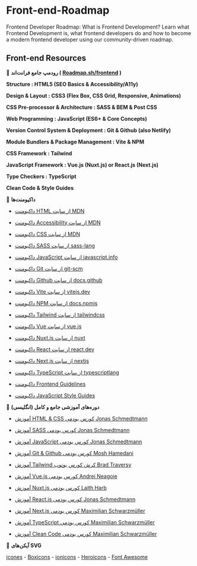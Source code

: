 # Front-end-Roadmap
Frontend Developer Roadmap: What is Frontend Development?  Learn what Frontend Development is, what frontend developers do and how to become a modern frontend developer using our community-driven roadmap.

## Front-end Resources

🎯 **رودمپ جامع فرانت‌اند ( [Roadmap.sh/frontend](https://roadmap.sh/frontend) )**

**Structure : HTML5 (SEO Basics & Accessibility/A11y)**

**Design & Layout : CSS3 (Flex Box, CSS Grid, Responsive, Animations)**

**CSS Pre-processor & Architecture : SASS & BEM & Post CSS**

**Web Programming : JavaScript (ES6+ & Core Concepts)**

**Version Control System & Deployment : Git & Github (also Netlify)**

**Module Bundlers & Package Management : Vite & NPM**

**CSS Framework : Tailwind**

**JavaScript Framework : Vue.js (Nuxt.js) or React.js (Next.js)**

**Type Checkers : TypeScript**

**Clean Code & Style Guides**

🎯 **داکیومنت‌ها**

- [داکیومنت HTML از سایت MDN](https://developer.mozilla.org/en-US/docs/Web/HTML)

- [داکیومنت Accessibility از سایت MDN](https://developer.mozilla.org/en-US/docs/Learn/Accessibility)

- [داکیومنت CSS از سایت MDN](https://developer.mozilla.org/en-US/docs/Web/CSS)

- [داکیومنت SASS از سایت sass-lang](https://sass-lang.com/documentation/)

- [داکیومنت JavaScript از سایت javascript.info](https://javascript.info/)

- [داکیومنت Git از سایت git-scm](https://git-scm.com/doc)

- [داکیومنت Github از سایت docs.github](https://docs.github.com/en)

- [داکیومنت Vite از سایت vitejs.dev](https://vitejs.dev/guide/)

- [داکیومنت NPM از سایت docs.npmjs](https://docs.npmjs.com/)

- [داکیومنت Tailwind از سایت tailwindcss](https://tailwindcss.com/docs/installation)

- [داکیومنت Vue از سایت vue.js](https://vuejs.org/guide/introduction.html)

- [داکیومنت Nuxt.js از سایت nuxt](https://nuxt.com/docs/getting-started/introduction)

- [داکیومنت React از سایت react.dev](https://react.dev/)

- [داکیومنت Next.js از سایت nextjs](https://nextjs.org/docs)

- [داکیومنت TypeScript از سایت typescriptlang](https://www.typescriptlang.org/docs/)

- [داکیومنت Frontend Guidelines](https://github.com/bendc/frontend-guidelines)

- [داکیومنت JavaScript Style Guides](https://github.com/airbnb/javascript)

🎯 **دوره‌های آموزشی جامع و کامل (انگلیسی)**

- [آموزش HTML & CSS کورس یودمی Jonas Schmedtmann](https://downloadlynet.ir/2020/13/3441/03/build-responsive-real-world-websites-with-html5-and-css3/17/?#/3441-udemy-172414032704.html) 

- [آموزش SASS کورس یودمی Jonas Schmedtmann](https://downloadlynet.ir/2020/15/5783/03/advanced-css-and-sass-flexbox-grid-animations-and-more/22/?#/5783-udemy-172415035604.html)

- [آموزش JavaScript کورس یودمی Jonas Schmedtmann](https://downloadlynet.ir/2020/13/3646/03/the-complete-javascript-course-2020-build-real-projects/18/?#/3646-udemy-172417032804.html)

- [آموزش Git & Github کورس یودمی Mosh Hamedani](https://downloadlynet.ir/2020/22/21461/09/the-ultimate-git-mastery-course/23/?#/21461-code-wit-172419031704.html)

- [آموزش Tailwind کرش کورس یوتوب Brad Traversy](https://www.youtube.com/watch?v=dFgzHOX84xQ)

- [آموزش Vue.js کورس یودمی Andrei Neagoie](https://downloadlynet.ir/2021/08/47447/08/complete-vue-mastery-w-vuex-composition-api-router/00/?#/47447-udemy-172421033004.html)

- [آموزش Nuxt.js کورس یودمی Laith Harb](https://downloadlynet.ir/2022/07/88106/12/the-nuxt-3-bootcamp-the-complete-developer-guide-2/18/?#/88106-udemy-172423034204.html)

- [آموزش React.js کورس یودمی Jonas Schmedtmann](https://downloadlynet.ir/2023/06/98144/06/the-ultimate-react-course-2023-react-redux-more/17/?#/98144-udemy-172417035104.html)

- [آموزش Next.js کورس یودمی Maximilian Schwarzmüller](https://downloadlynet.ir/2021/04/35982/03/nextjs-react-the-complete-guide/21/?#/35982-udemy-172428034604.html)

- [آموزش TypeScript کورس یودمی Maximilian Schwarzmüller](https://downloadlynet.ir/2020/13/3266/03/understanding-typescript/15/?#/3266-udemy-172431031404.html)

- [آموزش Clean Code کورس یودمی Maximilian Schwarzmüller](https://downloadlynet.ir/2020/27/25769/11/clean-code/23/?#/25769-udemy-172431035704.html)


🎯 **آیکن‌های SVG**

[icones](https://icones.js.org/collection/all) - [Boxicons](https://boxicons.com/) - [ionicons](https://ionic.io/ionicons) - [Heroicons](https://heroicons.com/) - [Font Awesome](https://fontawesome.com/icons)

